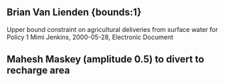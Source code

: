 ## Brian Van Lienden {bounds:1} 
Upper bound constraint on agricultural deliveries from surface water for Policy 1
Mimi Jenkins, 2000-05-28, Electronic Document
## Mahesh Maskey (amplitude 0.5) to divert to recharge area 
